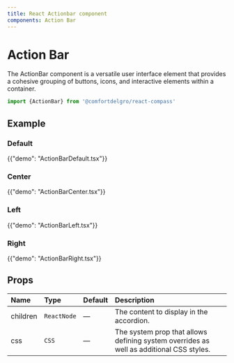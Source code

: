 ```yaml
---
title: React Actionbar component
components: Action Bar
---
```


# Action Bar

<p class="description">The ActionBar component is a versatile user interface element that provides a cohesive grouping of buttons, icons, and interactive elements within a container.</p>


```jsx
import {ActionBar} from '@comfortdelgro/react-compass'
```

## Example

### Default

{{"demo": "ActionBarDefault.tsx"}}

### Center

{{"demo": "ActionBarCenter.tsx"}}

### Left

{{"demo": "ActionBarLeft.tsx"}}

### Right

{{"demo": "ActionBarRight.tsx"}}

## Props

| Name     | Type        | Default | Description                                                                             |
| :------- | :---------- | :------ | :-------------------------------------------------------------------------------------- |
| children | `ReactNode` | —       | The content to display in the accordion.                                                |
| css      | `CSS`       | —       | The system prop that allows defining system overrides as well as additional CSS styles. |
